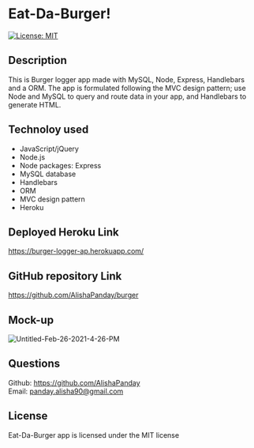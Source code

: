 # Eat-Da-Burger!
[![License: MIT](https://img.shields.io/badge/License-MIT-yellow.svg)](https://opensource.org/licenses/MIT)

## Description
This is Burger logger app made with MySQL, Node, Express, Handlebars and a  ORM. The app is formulated following the MVC design pattern; use Node and MySQL to query and route data in your app, and Handlebars to generate HTML.

## Technoloy used
* JavaScript/jQuery
* Node.js
* Node packages: Express
* MySQL database
* Handlebars
* ORM
* MVC design pattern
* Heroku

## Deployed Heroku Link  
https://burger-logger-ap.herokuapp.com/ <br  />

## GitHub repository Link
https://github.com/AlishaPanday/burger  <br  />


## Mock-up 
![Untitled-Feb-26-2021-4-26-PM](https://user-images.githubusercontent.com/72904217/109277050-bfc56180-7851-11eb-9d67-4a8fafe0ffc8.gif)

## Questions
Github: https://github.com/AlishaPanday  <br  />
Email: panday.alisha90@gmail.com 

## License
Eat-Da-Burger app is licensed under the MIT license



